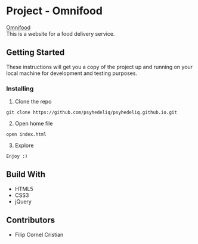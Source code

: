 # Project - Omnifood #
[Omnifood](https://psyhedeliq.github.io/)  
This is a website for a food delivery service.

## Getting Started ##
These instructions will get you a copy of the project up and running on your local machine for development and testing purposes.

### Installing ###

  1. Clone the repo  
  
    git clone https://github.com/psyhedeliq/psyhedeliq.github.io.git  
  
  2. Open home file  
  
    open index.html 
  
  3. Explore  
  
    Enjoy :)

## Build With ##
  * HTML5
  * CSS3
  * jQuery
  
## Contributors ##
  * Filip Cornel Cristian
